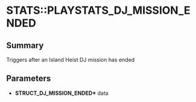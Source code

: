 # STATS::PLAYSTATS_DJ_MISSION_ENDED

## Summary
Triggers after an Island Heist DJ mission has ended

## Parameters
* **STRUCT_DJ_MISSION_ENDED\*** data